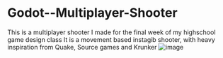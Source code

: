 # Godot--Multiplayer-Shooter
This is a multiplayer shooter I made for the final week of my highschool game design class
It is a movement based instagib shooter, with heavy inspiration from Quake, Source games and Krunker
![image](https://user-images.githubusercontent.com/19656825/201552127-14a02827-265f-4688-aa0d-fd64e4e177b2.png)
